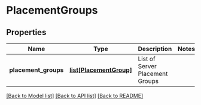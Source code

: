 # PlacementGroups

## Properties
Name | Type | Description | Notes
------------ | ------------- | ------------- | -------------
**placement_groups** | [**list[PlacementGroup]**](PlacementGroup.md) | List of Server Placement Groups | 

[[Back to Model list]](../README.md#documentation-for-models) [[Back to API list]](../README.md#documentation-for-api-endpoints) [[Back to README]](../README.md)


